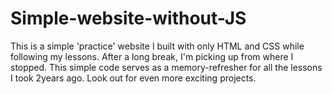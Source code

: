 # Simple-website-without-JS
This is a simple 'practice' website I  built with only HTML and CSS while following my lessons. 
After a long break, I'm picking up from where I stopped. This simple code serves as a memory-refresher for all the lessons I took 2years ago. Look out for even more exciting projects.
